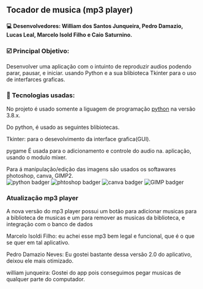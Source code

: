 ﻿## Tocador de musica (mp3 player)

#### :computer:  Desenvolvedores: William dos Santos Junqueira, Pedro Damazio, Lucas Leal, Marcelo Isold Filho e Caio Saturnino.
           
### :ballot_box_with_check: Principal Objetivo: 
<P>
Desenvolver uma aplicação com o intuinto de reproduzir audios podendo parar, pausar, e iniciar. usando Python e a sua blibioteca Tkinter para o uso de interfarces graficas.</p>
  
### :wrench: Tecnologias usadas:
<p>
No projeto é usado somente a liguagem de programação <a href="https://www.python.org/">python</a> na versão 3.8.x.</p>
<p>
Do python, é usado as seguintes blibiotecas.

Tkinter:  para o desevolvimento da interface grafica(GUI).

pygame É usada para o adicionamento e controle do audio na. aplicação, usando o modulo mixer.
</p>

<p> Para á manipulação/edição das imagens são usados os softawares photoshop, canva, GIMP2.
<br>
<img src="https://img.shields.io/badge/Python-3776AB?style=for-the-badge&logo=python&logoColor=white" alt="python badger">
<img src="https://img.shields.io/badge/Adobe%20Photoshop-31A8FF?style=for-the-badge&logo=Adobe%20Photoshop&logoColor=black" alt="phtoshop badger">
<img src="https://img.shields.io/badge/Canva-%2300C4CC.svg?&style=for-the-badge&logo=Canva&logoColor=white" alt="canva badger">
<img src="https://img.shields.io/badge/gimp-5C5543?style=for-the-badge&logo=gimp&logoColor=white" alt="GIMP badger">

### Atualização mp3 player


<p>A nova versão do mp3 player possui um botão para adicionar musicas para a biblioteca de musicas e um para
 remover as musicas da biblioteca, e integração com o banco de dados  </p>



Marcelo Isoldi Filho: eu achei esse mp3 bem legal e funcional, que é o que se quer em tal aplicativo.

Pedro Damazio Neves: Eu gostei bastante dessa versão 2.0 do aplicativo, deixou ele mais otimizado.

william junqueira: Gostei do app pois conseguimos pegar musicas de qualquer parte do computador.
